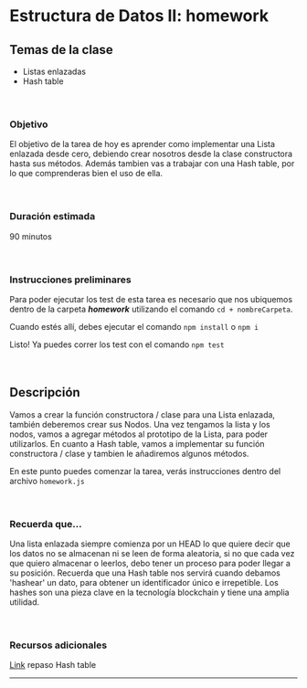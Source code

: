 # Estructura de Datos II: homework

## **Temas de la clase**

- Listas enlazadas
- Hash table

ㅤ

### **Objetivo**

El objetivo de la tarea de hoy es aprender como implementar una Lista enlazada
desde cero, debiendo crear nosotros desde la clase constructora hasta sus métodos.
Además tambien vas a trabajar con una Hash table, por lo que comprenderas bien el 
uso de ella.

ㅤ

### **Duración estimada**

90 minutos

ㅤ

### **Instrucciones preliminares**

Para poder ejecutar los test de esta tarea es necesario que nos ubiquemos  
dentro de la carpeta **_homework_** utilizando el comando `cd + nombreCarpeta`.

Cuando estés allí, debes ejecutar el comando `npm install` o `npm i`

Listo! Ya puedes correr los test con el comando `npm test`

ㅤ

## **Descripción**

Vamos a crear la función constructora / clase para una Lista enlazada, también
deberemos crear sus Nodos. Una vez tengamos la lista y los nodos, vamos a agregar
métodos al prototipo de la Lista, para poder utilizarlos.
En cuanto a Hash table, vamos a implementar su función constructora / clase y tambien le añadiremos algunos métodos.

En este punto puedes comenzar la tarea, verás instrucciones dentro del archivo `homework.js`

ㅤ

### **Recuerda que...**

Una lista enlazada siempre comienza por un HEAD lo que quiere decir que los datos
no se almacenan ni se leen de forma aleatoria, si no que cada vez que quiero almacenar o leerlos, debo tener un proceso para poder llegar a su posición.
Recuerda que una Hash table nos servirá cuando debamos 'hashear' un dato, para obtener un identificador único e irrepetible. Los hashes son una pieza clave en la tecnología blockchain y tiene una amplia utilidad.

ㅤ

### **Recursos adicionales**

[Link](https://www.freecodecamp.org/espanol/news/tabla-hash-en-javascript-hash-de-arreglo-asociativo-en-js/) repaso Hash table

<hr>

